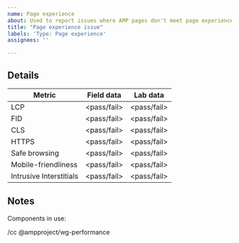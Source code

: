 ```yaml
---
name: Page experience 
about: Used to report issues where AMP pages don't meet page experience criteria.
title: "Page experience issue"
labels: 'Type: Page experience'
assignees: ''

---
```


<!--
Please only file issues when your AMP page isn't performing well on page experience and the [AMP Page Experience checker](go.amp.dev/page-experience)
Replace/remove all of the text in brackets, including this text.
-->

Details
---


| Metric                  | Field data  | Lab data    |
|-------------------------|-------------|-------------|
| LCP                     | <pass/fail> | <pass/fail> |
| FID                     | <pass/fail> | <pass/fail> |
| CLS                     | <pass/fail> | <pass/fail> |
| HTTPS                   | <pass/fail> | <pass/fail> |
| Safe browsing           | <pass/fail> | <pass/fail> |
| Mobile-friendliness     | <pass/fail> | <pass/fail> |
| Intrusive Interstitials | <pass/fail> | <pass/fail> |

Notes
---

Components in use: 
<!--
List components being used on the page
-->

<!--
<Additional notes>
-->

/cc @ampproject/wg-performance
